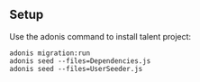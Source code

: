 ## Setup

Use the adonis command to install talent project:

```
adonis migration:run
adonis seed --files=Dependencies.js
adonis seed --files=UserSeeder.js
```
